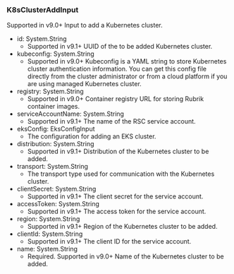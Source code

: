 ### K8sClusterAddInput
Supported in v9.0+
  Input to add a Kubernetes cluster.

- id: System.String
  - Supported in v9.1+
      UUID of the to be added Kubernetes cluster.
- kubeconfig: System.String
  - Supported in v9.0+
      Kubeconfig is a YAML string to store Kubernetes cluster authentication information. You can get this config file directly from the cluster administrator or from a cloud platform if you are using managed Kubernetes cluster.
- registry: System.String
  - Supported in v9.0+
      Container registry URL for storing Rubrik container images.
- serviceAccountName: System.String
  - Supported in v9.1+
      The name of the RSC service account.
- eksConfig: EksConfigInput
  - The configuration for adding an EKS cluster.
- distribution: System.String
  - Supported in v9.1+
      Distribution of the Kubernetes cluster to be added.
- transport: System.String
  - The transport type used for communication with the Kubernetes cluster.
- clientSecret: System.String
  - Supported in v9.1+
      The client secret for the service account.
- accessToken: System.String
  - Supported in v9.1+
      The access token for the service account.
- region: System.String
  - Supported in v9.1+
      Region of the Kubernetes cluster to be added.
- clientId: System.String
  - Supported in v9.1+
      The client ID for the service account.
- name: System.String
  - Required. Supported in v9.0+
      Name of the Kubernetes cluster to be added.
